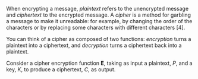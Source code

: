 When encrypting a message, *plaintext* refers to the unencrypted message and *ciphertext* to the encrypted message. A *cipher* is a method for garbling a message to make it unreadable: for example, by changing the order of the characters or by replacing some characters with different characters [4]. 

You can think of a cipher as composed of two functions: *encryption* turns a plaintext into a ciphertext, and *decryption* turns a ciphertext back into a plaintext.

Consider a cipher encryption function **E**, taking as input a plaintext, *P*, and a key, *K*, to produce a ciphertext, *C*, as output.

